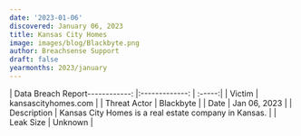 ```yaml
---
date: '2023-01-06'
discovered: January 06, 2023
title: Kansas City Homes
image: images/blog/Blackbyte.png
author: Breachsense Support
draft: false
yearmonths: 2023/january
---
```


| Data Breach Report------------:     |:-------------:    | :-----:|
| Victim      | kansascityhomes.com      | 
| Threat Actor      | Blackbyte      | 
| Date     | Jan 06, 2023      | 
| Description      | Kansas City Homes is a real estate company in Kansas.      | 
| Leak Size      | Unknown      | 

